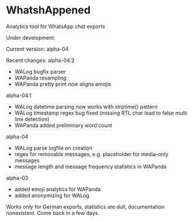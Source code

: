 # WhatshAppened
Analytics tool for WhatsApp chat exports

Under development.

Current version: alpha-04

Recent changes:
alpha-04.2
- WALog bugfix parser
- WAPanda resampling
- WAPanda pretty print now aligns emojis

alpha-04.1
- WALog datetime parsing now works with strptime() pattern
- WALog timestamp regex bug fixed (missing RTL char lead to false multi line detection)
- WAPanda added preliminary word count

alpha-04
- WALog parse logfile on creation
- regex for removable messages, e.g. placeholder for media-only messages
- message length and message frequency statistics in WAPanda

alpha-03
- added emoji analytics for WAPanda
- added anonymizing for WALog

Works only for German exports, statistics are dull, documentation nonexistent. Come back in a few days.
